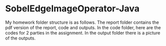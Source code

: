 # SobelEdgeImageOperator-Java

My homework folder structure is as follows. The report folder contains the pdf version of the report, code and outputs. In the code folder, here are the codes for 2 parties in the assignment. In the output folder there is a picture of the outputs.
